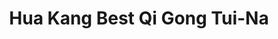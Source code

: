 ---
title: "Hua Kang Best Qi Gong Tui-Na"
url: /new-york/hua-kang-best-qi-gong-tui-na/
shop: massage
---